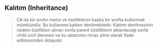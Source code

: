 ## Kalıtım (Inheritance) ##

> C# da bir sınıfın metot ve özelliklerini başka bir sınıfta kullanmak mümkündür. Bu kullanıma kalıtım denilmektedir. Kalıtım denilmesinin nedeni özellikleri alınan sınıfa parent özelliklerin aktarılacağı sınıfa child sınıf denmesi ve bu aktarımın miras alma olarak ifade edilmesinden dolayıdır.
